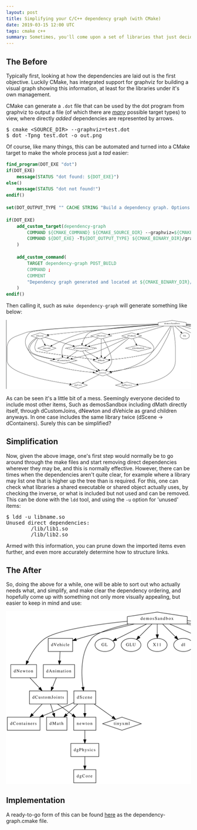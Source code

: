 ```yaml
---
layout: post
title: Simplifying your C/C++ dependency graph (with CMake)
date: 2019-03-15 12:00 UTC
tags: cmake c++
summary: Sometimes, you'll come upon a set of libraries that just decide to include everything directly, always. This can help minimize and visualize those dependencies.
---
```


## The Before

Typically first, looking at how the dependencies are laid out is the first objective. Luckily CMake, has integrated support for graphviz for building a visual graph showing this information, at least for the libraries under it's own management.

CMake can generate a `.dot` file that can be used by the dot program from graphviz to output a file (of which there are [*many*](https://graphviz.gitlab.io/_pages/doc/info/output.html) possible target types) to view, where directly *added* dependencies are represented by arrows.

<pre class="brush: bash">
$ cmake &lt;SOURCE_DIR> --graphviz=test.dot
$ dot -Tpng test.dot -o out.png
</pre>

Of course, like many things, this can be automated and turned into a CMake target to make the whole process just a *tad* easier:

```cmake
find_program(DOT_EXE "dot")
if(DOT_EXE)
    message(STATUS "dot found: ${DOT_EXE}")
else()
    message(STATUS "dot not found!")
endif()

set(DOT_OUTPUT_TYPE "" CACHE STRING "Build a dependency graph. Options are dot output types: ps, png, pdf..." )

if(DOT_EXE)
    add_custom_target(dependency-graph
        COMMAND ${CMAKE_COMMAND} ${CMAKE_SOURCE_DIR} --graphviz=${CMAKE_BINARY_DIR}/graphviz/${PROJECT_NAME}.dot
        COMMAND ${DOT_EXE} -T${DOT_OUTPUT_TYPE} ${CMAKE_BINARY_DIR}/graphviz/${PROJECT_NAME}.dot -o ${CMAKE_BINARY_DIR}/${PROJECT_NAME}.${DOT_OUTPUT_TYPE}
    )

    add_custom_command(
        TARGET dependency-graph POST_BUILD
        COMMAND ;
        COMMENT
        "Dependency graph generated and located at ${CMAKE_BINARY_DIR}/${PROJECT_NAME}.${DOT_OUTPUT_TYPE}"
    )
endif()
```

Then calling it, such as `make dependency-graph` will generate something like below:

<span class="image fit">
    <img src="/assets/posts/dependency-simplification/before.png" />
</span>

As can be seen it's a little bit of a mess. Seemingly everyone decided to include most other items, Such as demosSandbox including dMath directly itself, through dCustomJoins, dNewton and dVehicle as grand children anyways. In one case includes the same library twice (dScene -> dContainers). Surely this can be simplified?

## Simplification

Now, given the above image, one's first step would normally be to go around through the make files and start removing direct dependencies wherever they may be, and this is normally effective. However, there can be times when the dependencies aren't quite clear, for example where a library may list one that is higher up the tree than is required. For this, one can check what libraries a shared executable or shared object actually uses, by checking the inverse, or what is included but not used and can be removed. This can be done with the `ldd` tool, and using the `-u` option for 'unused' items:

<pre class="brush: bash">
$ ldd -u libname.so
Unused direct dependencies:
        /lib/lib1.so
        /lib/lib2.so
</pre>

Armed with this information, you can prune down the imported items even further, and even more accurately determine how to structure links.

## The After

So, doing the above for a while, one will be able to sort out who actually needs what, and simplify, and make clear the dependency ordering, and hopefully come up with something not only more visually appealing, but easier to keep in mind and use:

<span class="image fit">
    <img src="/assets/posts/dependency-simplification/after.png" />
</span>

## Implementation

A ready-to-go form of this can be found [here](https://git.stabletec.com/other/cmake-scripts) as the dependency-graph.cmake file.